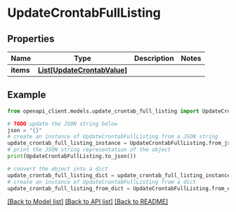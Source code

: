 # UpdateCrontabFullListing


## Properties

Name | Type | Description | Notes
------------ | ------------- | ------------- | -------------
**items** | [**List[UpdateCrontabValue]**](UpdateCrontabValue.md) |  | 

## Example

```python
from openapi_client.models.update_crontab_full_listing import UpdateCrontabFullListing

# TODO update the JSON string below
json = "{}"
# create an instance of UpdateCrontabFullListing from a JSON string
update_crontab_full_listing_instance = UpdateCrontabFullListing.from_json(json)
# print the JSON string representation of the object
print(UpdateCrontabFullListing.to_json())

# convert the object into a dict
update_crontab_full_listing_dict = update_crontab_full_listing_instance.to_dict()
# create an instance of UpdateCrontabFullListing from a dict
update_crontab_full_listing_from_dict = UpdateCrontabFullListing.from_dict(update_crontab_full_listing_dict)
```
[[Back to Model list]](../README.md#documentation-for-models) [[Back to API list]](../README.md#documentation-for-api-endpoints) [[Back to README]](../README.md)


